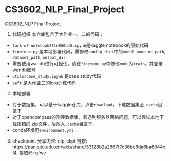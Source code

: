 # CS3602_NLP_Final_Project
CS3602_NLP Final Project

1. 代码组织
本仓库包含了大作业一、二的代码：
- `fork-of-notebook281e850b45.ipynb`是kaggle notebook的原始代码
- `finetune.py` 是本地部署代码，需修改`config_dict`中的`model_name_or_path`, `dataset_path`, `output_dir`
- 需要使用wandb进行可视化，请在`finetune.py`中修改`mode`为`train`，并登录wandb账号
- `utils/case_study.ipynb` 是case study代码
- `peft` 是大作业二的lora训练代码

2. 本地部署
- 对于数据集，可以基于kaggle仓库，点击`download`，下载数据集至`.cache`目录下
- 对于opencompass的测评数据集，若遇到服务器网络问题，可以尝试本地下载报错的.zip文件，后放入`.cache`目录下
- conda环境见`environment.yml`

3. checkpoint
分享内容: nlp_ckpt
链接: https://pan.sjtu.edu.cn/web/share/33128b2a2667f7c36bc6da6ba6944cf4, 提取码: qfwe